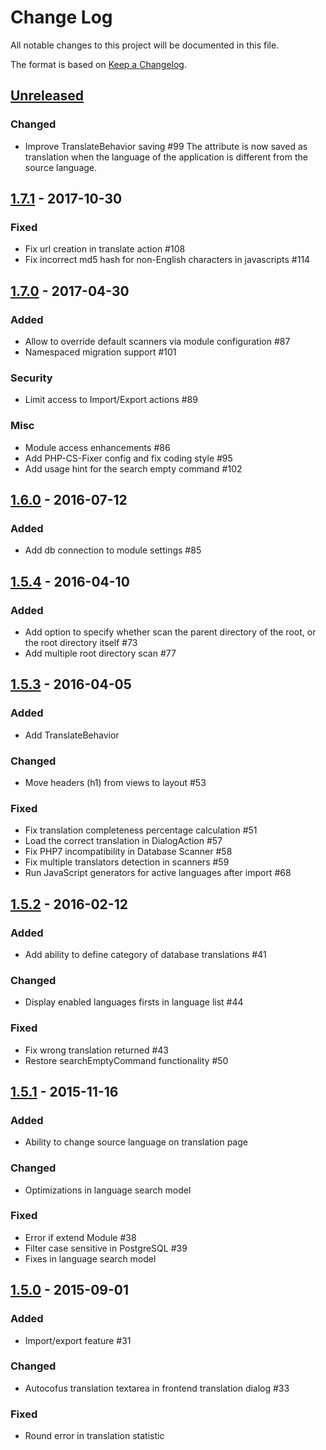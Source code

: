 # Change Log
All notable changes to this project will be documented in this file.

The format is based on [Keep a Changelog](http://keepachangelog.com/).

## [Unreleased]

### Changed
 - Improve TranslateBehavior saving #99
   The attribute is now saved as translation when the language of the application is different from the source language.

## [1.7.1] - 2017-10-30
### Fixed
 - Fix url creation in translate action #108
 - Fix incorrect md5 hash for non-English characters in javascripts #114

## [1.7.0] - 2017-04-30
### Added
 - Allow to override default scanners via module configuration #87
 - Namespaced migration support #101

### Security
 - Limit access to Import/Export actions #89

### Misc
 - Module access enhancements #86
 - Add PHP-CS-Fixer config and fix coding style #95
 - Add usage hint for the search empty command #102

## [1.6.0] - 2016-07-12
### Added
 - Add db connection to module settings #85

## [1.5.4] - 2016-04-10
### Added
 - Add option to specify whether scan the parent directory of the root, or the root directory itself #73
 - Add multiple root directory scan #77

## [1.5.3] - 2016-04-05
### Added
 - Add TranslateBehavior

### Changed
 - Move headers (h1) from views to layout #53

### Fixed
 - Fix translation completeness percentage calculation #51
 - Load the correct translation in DialogAction #57
 - Fix PHP7 incompatibility in Database Scanner #58
 - Fix multiple translators detection in scanners #59
 - Run JavaScript generators for active languages after import #68

## [1.5.2] - 2016-02-12
### Added
 - Add ability to define category of database translations #41

### Changed
 - Display enabled languages firsts in language list #44

### Fixed
 - Fix wrong translation returned #43
 - Restore searchEmptyCommand functionality #50

## [1.5.1] - 2015-11-16
### Added
 - Ability to change source language on translation page

### Changed
 - Optimizations in language search model

### Fixed
 - Error if extend Module #38
 - Filter case sensitive in PostgreSQL #39
 - Fixes in language search model

## [1.5.0]  - 2015-09-01
### Added
 - Import/export feature #31

### Changed
 - Autocofus translation textarea in frontend translation dialog #33

### Fixed
 - Round error in translation statistic

[Unreleased]: https://github.com/lajax/yii2-translate-manager/compare/1.7.0...HEAD
[1.7.1]: https://github.com/lajax/yii2-translate-manager/compare/1.7.0...1.7.1
[1.7.0]: https://github.com/lajax/yii2-translate-manager/compare/1.6.0...1.7.0
[1.6.0]: https://github.com/lajax/yii2-translate-manager/compare/1.5.4...1.6.0
[1.5.4]: https://github.com/lajax/yii2-translate-manager/compare/1.5.3...1.5.4
[1.5.3]: https://github.com/lajax/yii2-translate-manager/compare/1.5.2...1.5.3
[1.5.2]: https://github.com/lajax/yii2-translate-manager/compare/1.5.1...1.5.2
[1.5.1]: https://github.com/lajax/yii2-translate-manager/compare/1.5.0...1.5.1
[1.5.0]: https://github.com/lajax/yii2-translate-manager/compare/1.4.9...1.5.0

